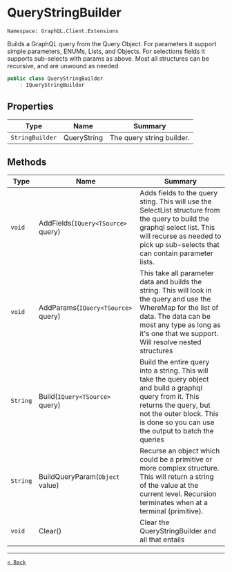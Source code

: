# QueryStringBuilder

`Namespace: GraphQL.Client.Extensions`

Builds a GraphQL query from the Query Object. For parameters it  support simple parameters, ENUMs, Lists, and Objects.  For selections fields it supports sub-selects with params as above.    Most all structures can be recursive, and are unwound as needed

```csharp
public class QueryStringBuilder
    : IQueryStringBuilder
```

## Properties

| Type | Name | Summary |
| --- | --- | --- |
| `StringBuilder` | QueryString | The query string builder. |

## Methods

| Type | Name | Summary |
| --- | --- | --- |
| `void` | AddFields(`IQuery<TSource>` query) | Adds fields to the query sting. This will use the SelectList  structure from the query to build the graphql select list. This  will recurse as needed to pick up sub-selects that can contain  parameter lists. |
| `void` | AddParams(`IQuery<TSource>` query) | This take all parameter data  and builds the string. This will look in the query and  use the WhereMap for the list of data. The data can be  most any type as long as it's one that we support. Will  resolve nested structures |
| `String` | Build(`IQuery<TSource>` query) | Build the entire query into a string. This will take  the query object and build a graphql query from it. This  returns the query, but not the outer block. This is done so  you can use the output to batch the queries |
| `String` | BuildQueryParam(`Object` value) | Recurse an object which could be a primitive or more  complex structure. This will return a string of the value  at the current level. Recursion terminates when at a terminal  (primitive). |
| `void` | Clear() | Clear the QueryStringBuilder and all that entails |

---

[`< Back`](../)
